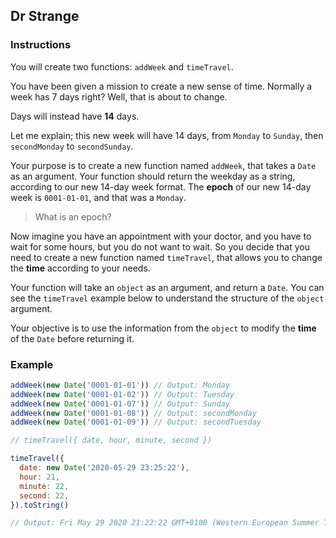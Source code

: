 ## Dr Strange

### Instructions

You will create two functions: `addWeek` and `timeTravel`.

You have been given a mission to create a new sense of time. Normally a week has 7 days right? Well, that is about to change.

Days will instead have **14** days.

Let me explain; this new week will have 14 days, from `Monday` to `Sunday`, then `secondMonday` to `secondSunday`.

Your purpose is to create a new function named `addWeek`, that takes a `Date` as an argument. Your function should return the weekday as a string, according to our new 14-day week format.
The **epoch** of our new 14-day week is `0001-01-01`, and that was a `Monday`.
> What is an epoch?

Now imagine you have an appointment with your doctor, and you have to wait for some hours, but you do not want to wait. So you decide that you need to create a new function named `timeTravel`, that allows you to change the **time** according to your needs.

Your function will take an `object` as an argument, and return a `Date`. You can see the `timeTravel` example below to understand the structure of the `object` argument.

Your objective is to use the information from the `object` to modify the **time** of the `Date` before returning it.

### Example

```js
addWeek(new Date('0001-01-01')) // Output: Monday
addWeek(new Date('0001-01-02')) // Output: Tuesday
addWeek(new Date('0001-01-07')) // Output: Sunday
addWeek(new Date('0001-01-08')) // Output: secondMonday
addWeek(new Date('0001-01-09')) // Output: secondTuesday

// timeTravel({ date, hour, minute, second })

timeTravel({
  date: new Date('2020-05-29 23:25:22'),
  hour: 21,
  minute: 22,
  second: 22,
}).toString()

// Output: Fri May 29 2020 21:22:22 GMT+0100 (Western European Summer Time)
```
